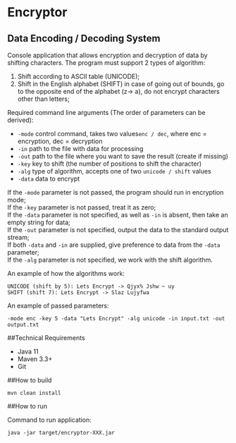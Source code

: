# Encryptor
## Data Encoding / Decoding System
Console application that allows encryption and decryption of data by shifting characters.
The program must support 2 types of algorithm:
1) Shift according to ASCII table (UNICODE);
2) Shift in the English alphabet (SHIFT) in case of going out of bounds, go to the opposite end of the alphabet (z-> a), do not encrypt characters other than letters;

Required command line arguments (The order of parameters can be derived):

* `-mode` control command, takes two values ​​`enc / dec`, where enc = encryption, dec = decryption
* `-in` path to the file with data for processing
* `-out` path to the file where you want to save the result (create if missing)
* `-key` key to shift (the number of positions to shift the character)
* `-alg` type of algorithm, accepts one of two `unicode / shift` values
* `-data` data to encrypt

If the `-mode` parameter is not passed, the program should run in encryption mode;\
If the `-key` parameter is not passed, treat it as zero;\
If the `-data` parameter is not specified, as well as `-in` is absent, then take an empty string for data;\
If the `-out` parameter is not specified, output the data to the standard output stream;\
If both `-data` and `-in` are supplied, give preference to data from the `-data` parameter;\
If the `-alg` parameter is not specified, we work with the shift algorithm.

An example of how the algorithms work:
```
UNICODE (shift by 5): Lets Encrypt -> Qjyx% Jshw ~ uy
SHIFT (shift 7): Lets Encrypt -> Slaz Lujyfwa
```
An example of passed parameters:
```
-mode enc -key 5 -data "Lets Encrypt" -alg unicode -in input.txt -out output.txt
```
##Technical Requirements

* Java 11
* Maven 3.3+
* Git

##How to build

`mvn clean install`

##How to run

Command to run application:

`java -jar target/encryptor-XXX.jar`